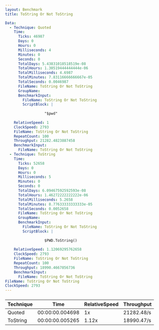 ```yaml
---
layout: Benchmark
title: ToString Or Not ToString

Data: 
  - Technique: Quoted
    Time: 
      Ticks: 46987
      Days: 0
      Hours: 0
      Milliseconds: 4
      Minutes: 0
      Seconds: 0
      TotalDays: 5.43831018518519e-08
      TotalHours: 1.30519444444444e-06
      TotalMilliseconds: 4.6987
      TotalMinutes: 7.83116666666667e-05
      TotalSeconds: 0.0046987
      FileName: ToString Or Not ToString
      GroupName: 
      BenchmarkInput: 
        FileName: ToString Or Not ToString
        ScriptBlock: |
          
                  "$pwd"
              
    RelativeSpeed: 1
    ClockSpeed: 2793
    FileName: ToString Or Not ToString
    RepeatCount: 100
    Throughput: 21282.4823887458
    BenchmarkInput: 
      FileName: ToString Or Not ToString
  - Technique: ToString
    Time: 
      Ticks: 52658
      Days: 0
      Hours: 0
      Milliseconds: 5
      Minutes: 0
      Seconds: 0
      TotalDays: 6.09467592592593e-08
      TotalHours: 1.46272222222222e-06
      TotalMilliseconds: 5.2658
      TotalMinutes: 8.77633333333333e-05
      TotalSeconds: 0.0052658
      FileName: ToString Or Not ToString
      GroupName: 
      BenchmarkInput: 
        FileName: ToString Or Not ToString
        ScriptBlock: |
          
                  $PWD.ToString()
              
    RelativeSpeed: 1.12069295762658
    ClockSpeed: 2793
    FileName: ToString Or Not ToString
    RepeatCount: 100
    Throughput: 18990.4667856736
    BenchmarkInput: 
      FileName: ToString Or Not ToString
FileName: ToString Or Not ToString
ClockSpeed: 2793
---
```



### 


|Technique|Time           |RelativeSpeed|Throughput|
|---------|---------------|-------------|----------|
|Quoted   |00:00:00.004698|1x           |21282.48/s|
|ToString |00:00:00.005265|1.12x        |18990.47/s|

